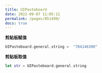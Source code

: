 ```yaml
---
title: UIPasteboard
date: 2022-09-07 11:05:11
permalink: /pages/851499/
docs: true
---
```


**剪贴板赋值**

```swift
UIPasteboard.general.string =  "784146300"
```

**剪贴板取值**

```swift
let str = UIPasteboard.general.string
```


